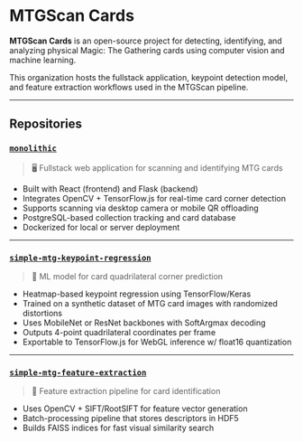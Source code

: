 # MTGScan Cards

**MTGScan Cards** is an open-source project for detecting, identifying, and analyzing physical Magic: The Gathering cards using computer vision and machine learning.

This organization hosts the fullstack application, keypoint detection model, and feature extraction workflows used in the MTGScan pipeline.

---

## Repositories

### [`monolithic`](https://github.com/mtgscan-cards/monolithic)
> 🖥️ Fullstack web application for scanning and identifying MTG cards

- Built with React (frontend) and Flask (backend)
- Integrates OpenCV + TensorFlow.js for real-time card corner detection
- Supports scanning via desktop camera or mobile QR offloading
- PostgreSQL-based collection tracking and card database
- Dockerized for local or server deployment

---

### [`simple-mtg-keypoint-regression`](https://github.com/mtgscan-cards/simple-mtg-keypoint-regression)
> 📐 ML model for card quadrilateral corner prediction

- Heatmap-based keypoint regression using TensorFlow/Keras
- Trained on a synthetic dataset of MTG card images with randomized distortions
- Uses MobileNet or ResNet backbones with SoftArgmax decoding
- Outputs 4-point quadrilateral coordinates per frame
- Exportable to TensorFlow.js for WebGL inference w/ float16 quantization

---

### [`simple-mtg-feature-extraction`](https://github.com/mtgscan-cards/simple-mtg-feature-extraction)
> 🧠 Feature extraction pipeline for card identification

- Uses OpenCV + SIFT/RootSIFT for feature vector generation
- Batch-processing pipeline that stores descriptors in HDF5
- Builds FAISS indices for fast visual similarity search
